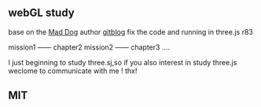 ## webGL study

base on the [Mad Dog](https://www.youtube.com/channel/UCVwgXgY_IVef4KqQh2liUxg)
author [gitblog](http://wpdildine.github.io/)
fix the code and running in three.js r83

mission1   —— chapter2
mission2   —— chapter3
....

I just beginning to study three.sj,so if you also interest in study three.js  weclome to communicate with me ! thx!

## MIT


